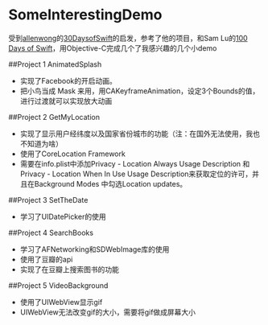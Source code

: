# SomeInterestingDemo
受到[allenwong](https://github.com/allenwong)的[30DaysofSwift](https://github.com/allenwong/30DaysofSwift)的启发，参考了他的项目，和Sam Lu的[100 Days of Swift](http://samvlu.com/index.html)，用Objective-C完成几个了我感兴趣的几个小demo

##Project 1 AnimatedSplash
* 实现了Facebook的开启动画。   
* 把小鸟当成 Mask 来用，用CAKeyframeAnimation，设定3个Bounds的值，进行过渡就可以实现放大动画

##Project 2 GetMyLocation
* 实现了显示用户经纬度以及国家省份城市的功能（注：在国外无法使用，我也不知道为啥）
* 使用了CoreLocation Framework
* 需要在info.plist中添加Privacy - Location Always Usage Description 和Privacy - Location When In Use Usage Description来获取定位的许可，并且在Background Modes 中勾选Location updates。

##Project 3 SetTheDate
* 学习了UIDatePicker的使用

##Project 4 SearchBooks
* 学习了AFNetworking和SDWebImage库的使用
* 使用了豆瓣的api
* 实现了在豆瓣上搜索图书的功能

##Project 5 VideoBackground
* 使用了UIWebView显示gif
* UIWebView无法改变gif的大小，需要将gif做成屏幕大小